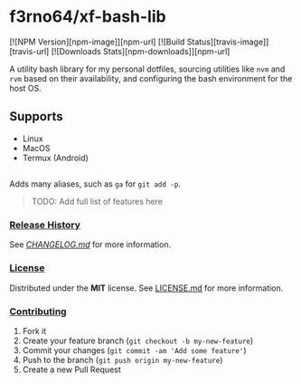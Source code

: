 # f3rno64/xf-bash-lib

[![NPM Version][npm-image]][npm-url]
[![Build Status][travis-image]][travis-url]
[![Downloads Stats][npm-downloads]][npm-url]

A utility bash library for my personal dotfiles, sourcing utilities like `nvm`
and `rvm` based on their availability, and configuring the bash environment for
the host OS.

## Supports

- Linux
- MacOS
- Termux (Android)

##

Adds many aliases, such as `ga` for `git add -p`.

> TODO: Add full list of features here

### [Release History](#release_history)

See *[CHANGELOG.md](CHANGELOG.md)* for more information.

### [License](#license)

Distributed under the **MIT** license. See [LICENSE.md](LICENSE.md) for more information.

### [Contributing](#contributing)

1. Fork it
2. Create your feature branch (`git checkout -b my-new-feature`)
3. Commit your changes (`git commit -am 'Add some feature'`)
4. Push to the branch (`git push origin my-new-feature`)
5. Create a new Pull Request
